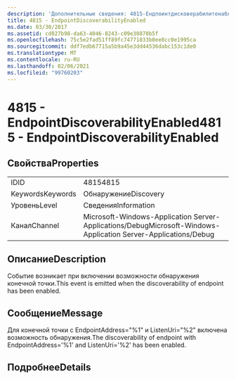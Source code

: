 ```yaml
---
description: 'Дополнительные сведения: 4815-Ендпоинтдисковерабилитенаблед'
title: 4815 - EndpointDiscoverabilityEnabled
ms.date: 03/30/2017
ms.assetid: cd027b98-da63-4046-8243-c09e30870b5f
ms.openlocfilehash: 75c5e2fad51ff89fc74771833b0ee8cc0e1995ca
ms.sourcegitcommit: ddf7edb67715a5b9a45e3dd44536dabc153c1de0
ms.translationtype: MT
ms.contentlocale: ru-RU
ms.lasthandoff: 02/06/2021
ms.locfileid: "99760203"
---
```

# <a name="4815---endpointdiscoverabilityenabled"></a><span data-ttu-id="46f92-103">4815 - EndpointDiscoverabilityEnabled</span><span class="sxs-lookup"><span data-stu-id="46f92-103">4815 - EndpointDiscoverabilityEnabled</span></span>

## <a name="properties"></a><span data-ttu-id="46f92-104">Свойства</span><span class="sxs-lookup"><span data-stu-id="46f92-104">Properties</span></span>  
  
|||  
|-|-|  
|<span data-ttu-id="46f92-105">ID</span><span class="sxs-lookup"><span data-stu-id="46f92-105">ID</span></span>|<span data-ttu-id="46f92-106">4815</span><span class="sxs-lookup"><span data-stu-id="46f92-106">4815</span></span>|  
|<span data-ttu-id="46f92-107">Keywords</span><span class="sxs-lookup"><span data-stu-id="46f92-107">Keywords</span></span>|<span data-ttu-id="46f92-108">Обнаружение</span><span class="sxs-lookup"><span data-stu-id="46f92-108">Discovery</span></span>|  
|<span data-ttu-id="46f92-109">Уровень</span><span class="sxs-lookup"><span data-stu-id="46f92-109">Level</span></span>|<span data-ttu-id="46f92-110">Сведения</span><span class="sxs-lookup"><span data-stu-id="46f92-110">Information</span></span>|  
|<span data-ttu-id="46f92-111">Канал</span><span class="sxs-lookup"><span data-stu-id="46f92-111">Channel</span></span>|<span data-ttu-id="46f92-112">Microsoft-Windows-Application Server-Applications/Debug</span><span class="sxs-lookup"><span data-stu-id="46f92-112">Microsoft-Windows-Application Server-Applications/Debug</span></span>|  
  
## <a name="description"></a><span data-ttu-id="46f92-113">Описание</span><span class="sxs-lookup"><span data-stu-id="46f92-113">Description</span></span>  

 <span data-ttu-id="46f92-114">Событие возникает при включении возможности обнаружения конечной точки.</span><span class="sxs-lookup"><span data-stu-id="46f92-114">This event is emitted when the discoverability of endpoint has been enabled.</span></span>  
  
## <a name="message"></a><span data-ttu-id="46f92-115">Сообщение</span><span class="sxs-lookup"><span data-stu-id="46f92-115">Message</span></span>  

 <span data-ttu-id="46f92-116">Для конечной точки с EndpointAddress="%1" и ListenUri="%2" включена возможность обнаружения.</span><span class="sxs-lookup"><span data-stu-id="46f92-116">The discoverability of endpoint with EndpointAddress='%1' and ListenUri='%2' has been enabled.</span></span>  
  
## <a name="details"></a><span data-ttu-id="46f92-117">Подробнее</span><span class="sxs-lookup"><span data-stu-id="46f92-117">Details</span></span>
